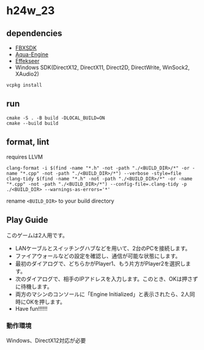 # h24w_23

## dependencies

- [FBXSDK](https://aps.autodesk.com/developer/overview/fbx-sdk)
- [Aqua-Engine](https://github.com/kavos113/aqua-engine)
- [Effekseer](https://github.com/effekseer/Effekseer)
- Windows SDK(DirectX12, DirectX11, Direct2D, DirectWrite, WinSock2, XAudio2)

```shell
vcpkg install
```

## run

```shell
cmake -S . -B build -DLOCAL_BUILD=ON
cmake --build build
```

## format, lint

requires LLVM

```shell
clang-format -i $(find -name "*.h" -not -path "./<BUILD_DIR>/*" -or -name "*.cpp" -not -path "./<BUILD_DIR>/*") --verbose -style=file
clang-tidy $(find -name "*.h" -not -path "./<BUILD_DIR>/*" -or -name "*.cpp" -not -path "./<BUILD_DIR>/*") --config-file=.clang-tidy -p ./<BUILD_DIR> --warnings-as-errors='*'
```

rename `<BUILD_DIR>` to your build directory

## Play Guide

このゲームは2人用です。

- LANケーブルとスイッチングハブなどを用いて、2台のPCを接続します。
- ファイアウォールなどの設定を確認し、通信が可能な状態にします。
- 最初のダイアログで、どちらかがPlayer1、もう片方がPlayer2を選択します。
- 次のダイアログで、相手のIPアドレスを入力します。このとき、OKは押さずに待機します。
- 両方のマシンのコンソールに「Engine Initialized」と表示されたら、2人同時にOKを押します。
- Have fun!!!!!!

### 動作環境

Windows、DirectX12対応が必要